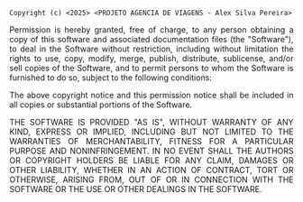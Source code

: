 <p align="justify">

    Copyright (c) <2025> <PROJETO AGENCIA DE VIAGENS - Alex Silva Pereira>
</p>
<p align="justify">
    Permission is hereby granted, free of charge, to any person obtaining a copy
    of this software and associated documentation files (the "Software"), to deal
    in the Software without restriction, including without limitation the rights
    to use, copy, modify, merge, publish, distribute, sublicense, and/or sell
    copies of the Software, and to permit persons to whom the Software is
    furnished to do so, subject to the following conditions:
</p>
<p align="justify">
    The above copyright notice and this permission notice shall be included in
    all copies or substantial portions of the Software.
</p>
<p align="justify">
    THE SOFTWARE IS PROVIDED "AS IS", WITHOUT WARRANTY OF ANY KIND, EXPRESS OR
    IMPLIED, INCLUDING BUT NOT LIMITED TO THE WARRANTIES OF MERCHANTABILITY,
    FITNESS FOR A PARTICULAR PURPOSE AND NONINFRINGEMENT. IN NO EVENT SHALL THE
    AUTHORS OR COPYRIGHT HOLDERS BE LIABLE FOR ANY CLAIM, DAMAGES OR OTHER
    LIABILITY, WHETHER IN AN ACTION OF CONTRACT, TORT OR OTHERWISE, ARISING FROM,
    OUT OF OR IN CONNECTION WITH THE SOFTWARE OR THE USE OR OTHER DEALINGS IN
    THE SOFTWARE.
 </p>